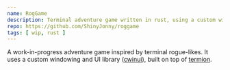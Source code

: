 ```yaml
---
name: RogGame
description: Terminal adventure game written in rust, using a custom windowing and UI library.
repo: https://github.com/ShinyJonny/roggame
tags: [ wip, rust ]
---
```


A work-in-progress adventure game inspired by terminal rogue-likes. It uses a custom windowing and UI library ([cwinui](/projects/cwinui)), built on top of [termion](https://crates.io/crates/termion).
